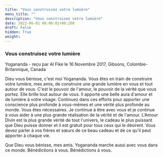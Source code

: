 ```yaml
---
title: "Vous construisez votre lumière"
menu_title: ""
description: "Vous construisez votre lumière"
date: 2022-06-01 06:00:01+00:208
draft: False
hidden: True
weight:
---
```

### Vous construisez votre lumière

Yogananda - reçu par Al Fike le 16 Novembre 2017, Gibsons, Colombie-Britannique, Canada

Dieu vous bénisse, c'est moi Yogananda. Vous êtes en train de construire votre lumière, mes amis, de construire une grande lumière en vous et tout autour de vous. C'est le pouvoir de l'amour, le pouvoir de la vérité que vous portez. Elle brille tout autour de vous. Il apporte une belle aura d'amour et de lumière à votre visage. Continuez dans ces efforts pour apporter une conscience plus profonde à vous-mêmes et une vérité plus profonde au monde. Vous êtes nécessaires. Je continue à être avec vous et je continue à vous aider à une plus grande réalisation de la vérité et de l'amour. L'Amour Divin est la plus grande vérité de tout l'univers, le cadeau le plus puissant que Dieu puisse donner et il est gratuit pour tous ceux qui le désirent. Vous devez parler à vos frères et sœurs de ce beau cadeau et de ce qu'il peut apporter à chaque vie.

Que Dieu vous bénisse, mes amis. Yogananda marche aussi avec vous dans ce monde. Bénédictions à vous. Bénédictions à vous.
